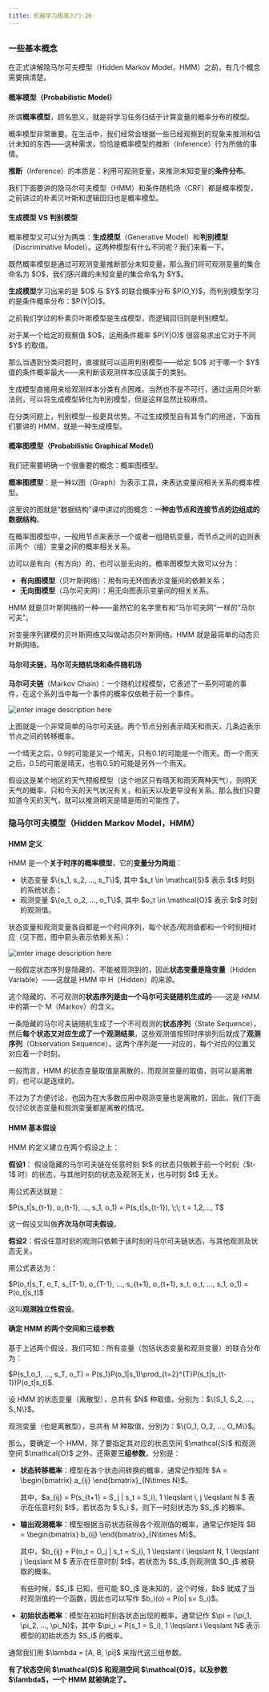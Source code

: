 ```yaml
---
title: 机器学习极简入门-26
---
```

<article id="topicContainer" class="column_content"><h2 class="topic_title"></h2><div><h3 id="">一些基本概念</h3>
<p>在正式讲解隐马尔可夫模型（Hidden Markov Model，HMM）之前，有几个概念需要搞清楚。</p>
<h4 id="probabilisticmodel">概率模型（Probabilistic Model）</h4>
<p>所谓<strong>概率模型</strong>，顾名思义，就是将学习任务归结于计算变量的概率分布的模型。</p>
<p>概率模型非常重要。在生活中，我们经常会根据一些已经观察到的现象来推测和估计未知的东西——这种需求，恰恰是概率模型的推断（Inference）行为所做的事情。</p>
<p><strong>推断</strong>（Inference）的本质是：利用可观测变量，来推测未知变量的<strong>条件分布</strong>。</p>
<p>我们下面要讲的隐马尔可夫模型（HMM）和条件随机场（CRF）都是概率模型，之前讲过的朴素贝叶斯和逻辑回归也是概率模型。</p>
<h4 id="vs">生成模型 VS 判别模型</h4>
<p>概率模型又可以分为两类：<strong>生成模型</strong>（Generative Model）和<strong>判别模型</strong>（Discriminative Model）。这两种模型有什么不同呢？我们来看一下。</p>
<p>既然概率模型是通过可观测变量推断部分未知变量，那么我们将可观测变量的集合命名为 $O$，我们感兴趣的未知变量的集合命名为 $Y$。</p>
<p><strong>生成模型</strong>学习出来的是 $O$ 与 $Y$ 的联合概率分布 $P(O,Y)$，而判别模型学习的是条件概率分布：$P(Y|O)$。</p>
<p>之前我们学过的朴素贝叶斯模型是生成模型，而逻辑回归则是判别模型。</p>
<p>对于某一个给定的观察值 $O$，运用条件概率 $P(Y|O)$ 很容易求出它对于不同 $Y$ 的取值。</p>
<p>那么当遇到分类问题时，直接就可以运用判别模型——给定 $O$ 对于哪一个 $Y$ 值的条件概率最大——来判断该观测样本应该属于的类别。</p>
<p>生成模型直接用来给观测样本分类有点困难。当然也不是不可行，通过运用贝叶斯法则，可以将生成模型转化为判别模型，但是这样显然比较麻烦。</p>
<p>在分类问题上，判别模型一般更具优势。不过生成模型自有其专门的用途，下面我们要讲的 HMM，就是一种生成模型。</p>
<h4 id="probabilisticgraphicalmodel">概率图模型（Probabilistic Graphical Model）</h4>
<p>我们还需要明确一个很重要的概念：概率图模型。</p>
<p><strong>概率图模型</strong>：是一种以图（Graph）为表示工具，来表达变量间相关关系的概率模型。</p>
<p>这里说的图就是“数据结构”课中讲过的图概念：<strong>一种由节点和连接节点的边组成的数据结构</strong>。</p>
<p>在概率图模型中，一般用节点来表示一个或者一组随机变量，而节点之间的边则表示两个（组）变量之间的概率相关关系。</p>
<p>边可以是有向（有方向）的，也可以是无向的。概率图模型大致可以分为：</p>
<ul>
<li><strong>有向图模型</strong>（贝叶斯网络）：用有向无环图表示变量间的依赖关系；</li>
<li><strong>无向图模型</strong>（马尔可夫网）：用无向图表示变量间的相关关系。</li>
</ul>
<p>HMM 就是贝叶斯网络的一种——虽然它的名字里有和“马尔可夫网”一样的“马尔可夫”。</p>
<p>对变量序列建模的贝叶斯网络又叫做动态贝叶斯网络。HMM 就是最简单的动态贝叶斯网络。</p>
<h4 id="-1">马尔可夫链，马尔可夫随机场和条件随机场</h4>
<p><strong>马尔可夫链</strong>（Markov Chain）：一个随机过程模型，它表述了一系列可能的事件，在这个系列当中每一个事件的概率仅依赖于前一个事件。</p>
<p><img src="https://images.gitbook.cn/a98c2d90-80f1-11e8-a935-d59fe50595b6" alt="enter image description here" /></p>
<p>上图就是一个非常简单的马尔可夫链。两个节点分别表示晴天和雨天，几条边表示节点之间的转移概率。</p>
<p>一个晴天之后，0.9的可能是又一个晴天，只有0.1的可能是一个雨天。而一个雨天之后，0.5的可能是晴天，也有0.5的可能是另外一个雨天。</p>
<p>假设这是某个地区的天气预报模型（这个地区只有晴天和雨天两种天气），则明天天气的概率，只和今天的天气状况有关，和前天以及更早没有关系。那么我们只要知道今天的天气，就可以推测明天是晴是雨的可能性了。</p>
<h3 id="hiddenmarkovmodelhmm">隐马尔可夫模型（Hidden Markov Model，HMM）</h3>
<h4 id="hmm">HMM 定义</h4>
<p>HMM 是一个<strong>关于时序的概率模型</strong>，它的<strong>变量分为两组</strong>：</p>
<ul>
<li>状态变量 $\{s_1, s_2, …, s_T\}$, 其中 $s_t \in \mathcal{S}$ 表示 $t$ 时刻的系统状态；</li>
<li>观测变量 $\{o_1, o_2, …, o_T\}$, 其中 $o_t \in \mathcal{O}$ 表示 $t$ 时刻的观测值。</li>
</ul>
<p>状态变量和观测变量各自都是一个时间序列，每个状态/观测值都和一个时刻相对应（见下图，图中箭头表示依赖关系）：</p>
<p><img src="https://images.gitbook.cn/bc8b0060-80f1-11e8-a935-d59fe50595b6" alt="enter image description here" /></p>
<p>一般假定状态序列是隐藏的、不能被观测到的，因此<strong>状态变量是隐变量</strong>（Hidden Variable）——这就是 HMM 中 H（Hidden）的来源。</p>
<p>这个隐藏的、不可观测的<strong>状态序列是由一个马尔可夫链随机生成的</strong>——这是 HMM 中的第一个 M（Markov）的含义。</p>
<p>一条隐藏的马尔可夫链随机生成了一个不可观测的<strong>状态序列</strong>（State Sequence），然后<strong>每个状态又对应生成了一个观测结果</strong>，这些观测值按照时序排列后就成了<strong>观测序列</strong>（Observation Sequence）。这两个序列是一一对应的，每个对应的位置又对应着一个时刻。</p>
<p>一般而言，HMM 的状态变量取值是离散的，而观测变量的取值，则可以是离散的，也可以是连续的。</p>
<p>不过为了方便讨论，也因为在大多数应用中观测变量也是离散的，因此，我们下面仅讨论状态变量和观测变量都是离散的情况。</p>
<h4 id="hmm-1">HMM 基本假设</h4>
<p>HMM 的定义建立在两个假设之上：</p>
<p><strong>假设1</strong>： 假设隐藏的马尔可夫链在任意时刻 $t$ 的状态只依赖于前一个时刻（$t-1$ 时）的状态，与其他时刻的状态及观测无关，也与时刻 $t$ 无关。</p>
<p>用公式表达就是：</p>
<p>$P(s_t|s_{t-1}, o_{t-1}, …, s_1, o_1) = P(s_t|s_{t-1}), \;\; t = 1,2,…, T$</p>
<p>这一假设又叫做<strong>齐次马尔可夫假设</strong>。</p>
<p><strong>假设2</strong>：假设任意时刻的观测只依赖于该时刻的马尔可夫链状态，与其他观测及状态无关。</p>
<p>用公式表达为：</p>
<p>$P(o_t|s_T, o_T, s_{T-1}, o_{T-1}, …, s_{t+1}, o_{t+1}, s_t, o_t, …, s_1, o_1) = P(o_t|s_t)$</p>
<p>这叫<strong>观测独立性假设</strong>。</p>
<h4 id="hmm-2">确定 HMM 的两个空间和三组参数</h4>
<p>基于上述两个假设，我们可知：所有变量（包括状态变量和观测变量）的联合分布为：</p>
<p>$P(s_1,o_1, …, s_T, o_T) = P(s_1)P(o_1|s_1)\prod_{t=2}^{T}P(s_t|s_{t-1})P(o_t|s_t)$.</p>
<p>设 HMM 的状态变量（离散型），总共有 $N$ 种取值，分别为：$\{S_1, S_2, …, S_N\}$。</p>
<p>观测变量（也是离散型），总共有 M 种取值，分别为：$\{O_1, O_2, …, O_M\}$。</p>
<p>那么，要确定一个 HMM，除了要指定其对应的状态空间 $\mathcal{S}$ 和观测空间 $\mathcal{O}$ 之外，还需要<strong>三组参数</strong>，分别是：</p>
<ul>
<li><p><strong>状态转移概率</strong>：模型在各个状态间转换的概率，通常记作矩阵 $A = \begin{bmatrix}    a_{ij}  \end{bmatrix}_{N\times N}$。</p>
<p>其中，$a_{ij} = P(s_{t+1} = S_j | s_t = S_i), 1 \leqslant i, j \leqslant N $ 表示在任意时刻 $t$，若状态为 $ S_i $，则下一时刻状态为 $S_j$ 的概率。</p></li>
<li><p><strong>输出观测概率</strong>：模型根据当前状态获得各个观测值的概率，通常记作矩阵 $B = \begin{bmatrix}    b_{ij}  \end{bmatrix}_{N\times M}$。</p>
<p>其中，$b_{ij} = P(o_t = O_j | s_t = S_i), 1 \leqslant i \leqslant N, 1 \leqslant j \leqslant M $ 表示在任意时刻 $t$，若状态为 $S_i$,则观测值 $O_j$ 被获取的概率。</p>
<p>有些时候，$S_i$ 已知，但可能 $O_j$ 是未知的，这个时候，$b$ 就成了当时观测值的一个函数，因此也可以写作 $b_i(o) = P(o| s= S_i)$。</p></li>
<li><p><strong>初始状态概率</strong>：模型在初始时刻各状态出现的概率，通常记作 $\pi = (\pi_1, \pi_2, ..., \pi_N)$，其中 $\pi_i = P(s_1 = S_i), 1 \leqslant i \leqslant N$ 表示模型的初始状态为 $S_i$ 的概率。</p></li>
</ul>
<p>通常我们用 $\lambda =  [A, B, \pi]$ 来指代这三组参数。</p>
<p><strong>有了状态空间 $\mathcal{S}$ 和观测空间 $\mathcal{O}$，以及参数 $\lambda$，一个 HMM 就被确定了。</strong></p></div></article>